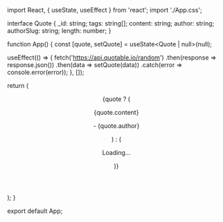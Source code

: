 import React, { useState, useEffect } from 'react';
import './App.css';

interface Quote {
  _id: string;
  tags: string[];
  content: string;
  author: string;
  authorSlug: string;
  length: number;
}

function App() {
  const [quote, setQuote] = useState<Quote | null>(null);

  useEffect(() => {
    fetch('https://api.quotable.io/random')
      .then(response => response.json())
      .then(data => setQuote(data))
      .catch(error => console.error(error));
  }, []);

  return (
    <div className="App">
      <header className="App-header">
        {quote ? (
          <div>
            <p>{quote.content}</p>
            <p>- {quote.author}</p>
          </div>
        ) : (
          <p>Loading...</p>
        )}
      </header>
    </div>
  );
}

export default App;

